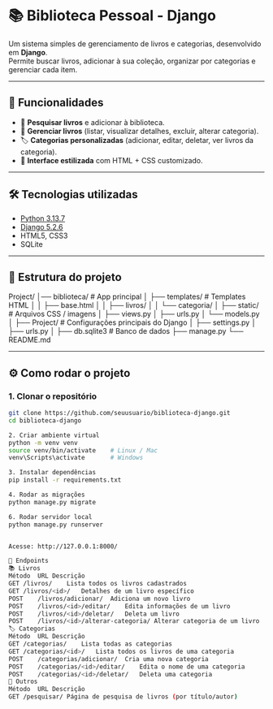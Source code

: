 # 📚 Biblioteca Pessoal - Django

Um sistema simples de gerenciamento de livros e categorias, desenvolvido em **Django**.  
Permite buscar livros, adicionar à sua coleção, organizar por categorias e gerenciar cada item.

---

## 🚀 Funcionalidades

- 🔎 **Pesquisar livros** e adicionar à biblioteca.
- 📖 **Gerenciar livros** (listar, visualizar detalhes, excluir, alterar categoria).
- 🏷️ **Categorias personalizadas** (adicionar, editar, deletar, ver livros da categoria).
- 🎨 **Interface estilizada** com HTML + CSS customizado.

---

## 🛠️ Tecnologias utilizadas

- [Python 3.13.7](https://www.python.org/)
- [Django 5.2.6](https://www.djangoproject.com/)
- HTML5, CSS3
- SQLite 

---

## 📂 Estrutura do projeto

Project/
│── biblioteca/ # App principal
│ ├── templates/ # Templates HTML
│ │ ├── base.html
│ │ ├── livros/
│ │ └── categoria/
│ ├── static/ # Arquivos CSS / imagens
│ ├── views.py
│ ├── urls.py
│ └── models.py
│
├── Project/ # Configurações principais do Django
│ ├── settings.py
│ ├── urls.py
│
├── db.sqlite3 # Banco de dados
├── manage.py
└── README.md

---

## ⚙️ Como rodar o projeto

### 1. Clonar o repositório
```bash
git clone https://github.com/seuusuario/biblioteca-django.git
cd biblioteca-django

2. Criar ambiente virtual
python -m venv venv
source venv/bin/activate    # Linux / Mac
venv\Scripts\activate       # Windows

3. Instalar dependências
pip install -r requirements.txt

4. Rodar as migrações
python manage.py migrate

6. Rodar servidor local
python manage.py runserver


Acesse: http://127.0.0.1:8000/

📡 Endpoints
📚 Livros
Método	URL	Descrição
GET	/livros/	Lista todos os livros cadastrados
GET	/livros/<id>/	Detalhes de um livro específico
POST	/livros/adicionar/	Adiciona um novo livro
POST	/livros/<id>/editar/	Edita informações de um livro
POST	/livros/<id>/deletar/	Deleta um livro
POST	/livros/<id>/alterar-categoria/	Alterar categoria de um livro
🏷️ Categorias
Método	URL	Descrição
GET	/categorias/	Lista todas as categorias
GET	/categorias/<id>/	Lista todos os livros de uma categoria
POST	/categorias/adicionar/	Cria uma nova categoria
POST	/categorias/<id>/editar/	Edita o nome de uma categoria
POST	/categorias/<id>/deletar/	Deleta uma categoria
🔎 Outros
Método	URL	Descrição
GET	/pesquisar/	Página de pesquisa de livros (por título/autor)